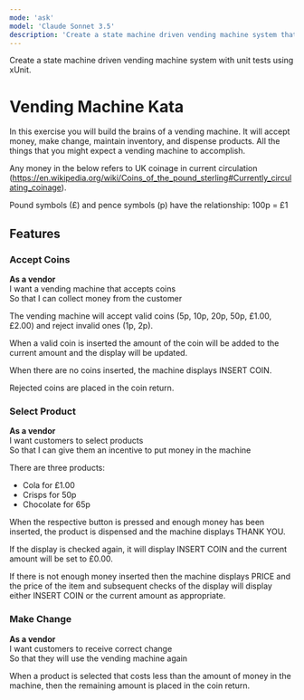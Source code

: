 ```yaml
---
mode: 'ask'
model: 'Claude Sonnet 3.5'
description: 'Create a state machine driven vending machine system that accepts coins, dispenses products, and makes change.'
---
```

Create a state machine driven vending machine system with unit tests using xUnit.

# Vending Machine Kata

In this exercise you will build the brains of a vending machine. It will accept money, make change, maintain inventory, and dispense products. All the things that you might expect a vending machine to accomplish.

Any money in the below refers to UK coinage in current circulation (https://en.wikipedia.org/wiki/Coins_of_the_pound_sterling#Currently_circulating_coinage).

Pound symbols (£) and pence symbols (p) have the relationship:
100p = £1

## Features

### Accept Coins

**As a vendor**  
I want a vending machine that accepts coins  
So that I can collect money from the customer

The vending machine will accept valid coins (5p, 10p, 20p, 50p, £1.00, £2.00) and reject invalid ones (1p, 2p).

When a valid coin is inserted the amount of the coin will be added to the current amount and the display will be updated.

When there are no coins inserted, the machine displays INSERT COIN.

Rejected coins are placed in the coin return.

### Select Product

**As a vendor**  
I want customers to select products  
So that I can give them an incentive to put money in the machine

There are three products:
- Cola for £1.00
- Crisps for 50p
- Chocolate for 65p

When the respective button is pressed and enough money has been inserted, the product is dispensed and the machine displays THANK YOU.

If the display is checked again, it will display INSERT COIN and the current amount will be set to £0.00.

If there is not enough money inserted then the machine displays PRICE and the price of the item and subsequent checks of the display will display either INSERT COIN or the current amount as appropriate.

### Make Change

**As a vendor**  
I want customers to receive correct change  
So that they will use the vending machine again

When a product is selected that costs less than the amount of money in the machine, then the remaining amount is placed in the coin return.
